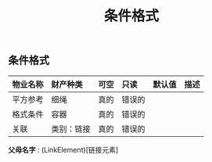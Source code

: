 ﻿---
title: 条件格式
second_title: Aspose.Cells Cloud Documen
type: docs
url: /zh/specification/model/conditionalformatting/
description: Aspose.Cells 云模型规范：ConditionalFormatting。轻松处理 Excel 和其他电子表格文档，具有打开、生成、编辑、拆分、合并、比较和转换等功能
weight: 50
---
## **条件格式**

 

|物业名称|财产种类|可空|只读|默认值|描述|
|:- |:- |:- |:- |:- |:- |
|平方参考|细绳|真的|错误的|||
|格式条件|容器|真的|错误的|||
|关联|类别：链接|真的|错误的|||

**父母名字** : (LinkElement)[链接元素]
